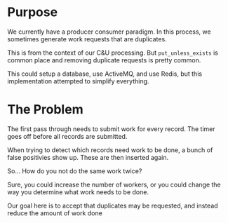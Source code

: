 # Purpose

We currently have a producer consumer paradigm.
In this process, we sometimes generate work requests that are duplicates.

This is from the context of our C&U processing.
But `put_unless_exists` is common place and removing duplicate requests is pretty common.


This could setup a database, use ActiveMQ, and use Redis, but this implementation attempted
to simplify everything.

# The Problem

The first pass through needs to submit work for every record.
The timer goes off before all records are submitted.

When trying to detect which records need work to be done, a bunch of false positivies show up.
These are then inserted again.


So... How do you not do the same work twice?

Sure, you could increase the number of workers, or you could change the way you determine what work needs to be done.

Our goal here is to accept that duplicates may be requested, and instead reduce the amount of work done
